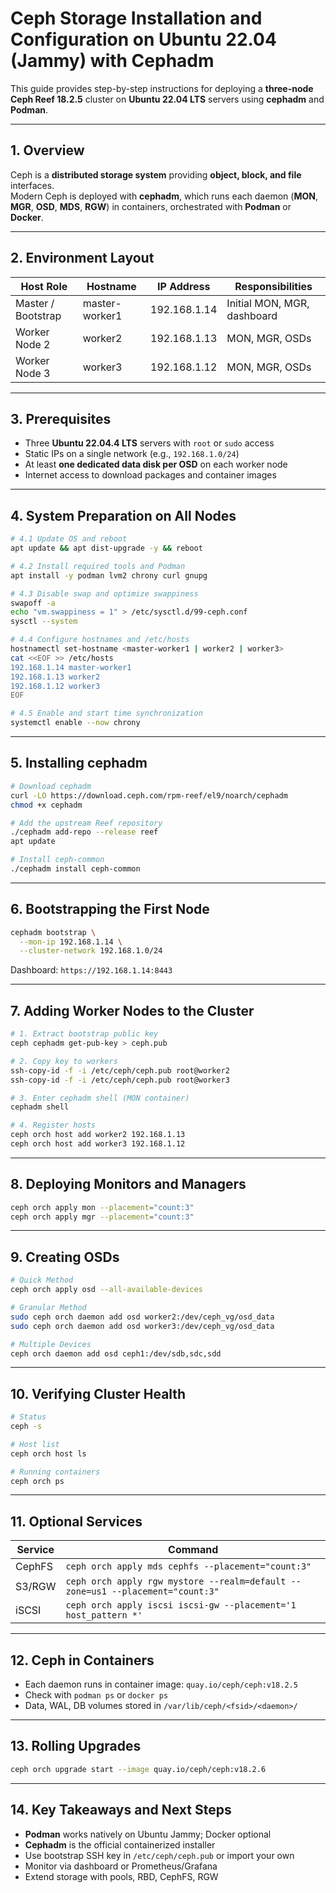 # Ceph Storage Installation and Configuration on Ubuntu 22.04 (Jammy) with Cephadm

This guide provides step-by-step instructions for deploying a **three-node Ceph Reef 18.2.5** cluster on **Ubuntu 22.04 LTS** servers using **cephadm** and **Podman**.

---

## 1. Overview

Ceph is a **distributed storage system** providing **object, block, and file** interfaces.\
Modern Ceph is deployed with **cephadm**, which runs each daemon (**MON**, **MGR**, **OSD**, **MDS**, **RGW**) in containers, orchestrated with **Podman** or **Docker**.

---

## 2. Environment Layout

| Host Role          | Hostname       | IP Address   | Responsibilities            |
| ------------------ | -------------- | ------------ | --------------------------- |
| Master / Bootstrap | master-worker1 | 192.168.1.14 | Initial MON, MGR, dashboard |
| Worker Node 2      | worker2        | 192.168.1.13 | MON, MGR, OSDs              |
| Worker Node 3      | worker3        | 192.168.1.12 | MON, MGR, OSDs              |

---

## 3. Prerequisites

- Three **Ubuntu 22.04.4 LTS** servers with `root` or `sudo` access
- Static IPs on a single network (e.g., `192.168.1.0/24`)
- At least **one dedicated data disk per OSD** on each worker node
- Internet access to download packages and container images

---

## 4. System Preparation on All Nodes

```bash
# 4.1 Update OS and reboot
apt update && apt dist-upgrade -y && reboot

# 4.2 Install required tools and Podman
apt install -y podman lvm2 chrony curl gnupg

# 4.3 Disable swap and optimize swappiness
swapoff -a
echo "vm.swappiness = 1" > /etc/sysctl.d/99-ceph.conf
sysctl --system

# 4.4 Configure hostnames and /etc/hosts
hostnamectl set-hostname <master-worker1 | worker2 | worker3>
cat <<EOF >> /etc/hosts
192.168.1.14 master-worker1
192.168.1.13 worker2
192.168.1.12 worker3
EOF

# 4.5 Enable and start time synchronization
systemctl enable --now chrony
```

---

## 5. Installing cephadm

```bash
# Download cephadm
curl -LO https://download.ceph.com/rpm-reef/el9/noarch/cephadm
chmod +x cephadm

# Add the upstream Reef repository
./cephadm add-repo --release reef
apt update

# Install ceph-common
./cephadm install ceph-common
```

---

## 6. Bootstrapping the First Node

```bash
cephadm bootstrap \
  --mon-ip 192.168.1.14 \
  --cluster-network 192.168.1.0/24
```

Dashboard: `https://192.168.1.14:8443`

---

## 7. Adding Worker Nodes to the Cluster

```bash
# 1. Extract bootstrap public key
ceph cephadm get-pub-key > ceph.pub

# 2. Copy key to workers
ssh-copy-id -f -i /etc/ceph/ceph.pub root@worker2
ssh-copy-id -f -i /etc/ceph/ceph.pub root@worker3

# 3. Enter cephadm shell (MON container)
cephadm shell

# 4. Register hosts
ceph orch host add worker2 192.168.1.13
ceph orch host add worker3 192.168.1.12
```

---

## 8. Deploying Monitors and Managers

```bash
ceph orch apply mon --placement="count:3"
ceph orch apply mgr --placement="count:3"
```

---

## 9. Creating OSDs

```bash
# Quick Method
ceph orch apply osd --all-available-devices

# Granular Method
sudo ceph orch daemon add osd worker2:/dev/ceph_vg/osd_data
sudo ceph orch daemon add osd worker3:/dev/ceph_vg/osd_data

# Multiple Devices
ceph orch daemon add osd ceph1:/dev/sdb,sdc,sdd
```

---

## 10. Verifying Cluster Health

```bash
# Status
ceph -s

# Host list
ceph orch host ls

# Running containers
ceph orch ps
```

---

## 11. Optional Services

| Service | Command                                                                        |
| ------- | ------------------------------------------------------------------------------ |
| CephFS  | `ceph orch apply mds cephfs --placement="count:3"`                             |
| S3/RGW  | `ceph orch apply rgw mystore --realm=default --zone=us1 --placement="count:3"` |
| iSCSI   | `ceph orch apply iscsi iscsi-gw --placement='1 host_pattern *'`                |

---

## 12. Ceph in Containers

- Each daemon runs in container image: `quay.io/ceph/ceph:v18.2.5`
- Check with `podman ps` or `docker ps`
- Data, WAL, DB volumes stored in `/var/lib/ceph/<fsid>/<daemon>/`

---

## 13. Rolling Upgrades

```bash
ceph orch upgrade start --image quay.io/ceph/ceph:v18.2.6
```

---

## 14. Key Takeaways and Next Steps

- **Podman** works natively on Ubuntu Jammy; Docker optional
- **Cephadm** is the official containerized installer
- Use bootstrap SSH key in `/etc/ceph/ceph.pub` or import your own
- Monitor via dashboard or Prometheus/Grafana
- Extend storage with pools, RBD, CephFS, RGW

